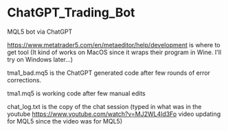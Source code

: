 # ChatGPT_Trading_Bot
MQL5 bot via ChatGPT

https://www.metatrader5.com/en/metaeditor/help/development is where to get tool
(It kind of works on MacOS since it wraps their program in Wine.  I'll try on Windows later...)

tma1_bad.mq5 is the ChatGPT generated code after few rounds of error corrections.

tma1.mq5 is working code after few manual edits

chat_log.txt is the copy of the chat session (typed in what was in the youtube https://www.youtube.com/watch?v=MJ2WL4ld3Fo video updating for MQL5 since the video was for MQL5)
